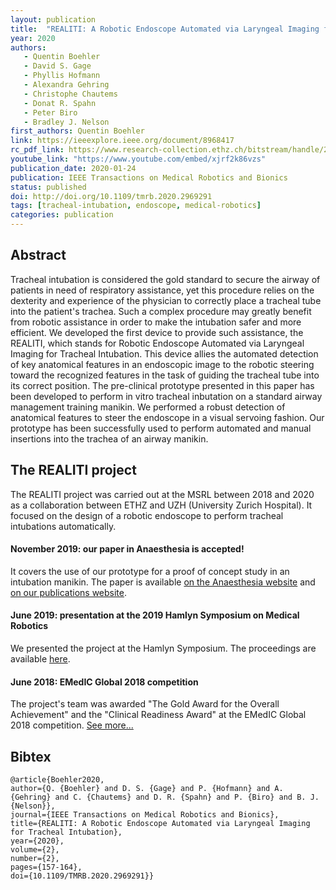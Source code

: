 ```yaml
---
layout: publication
title:  "REALITI: A Robotic Endoscope Automated via Laryngeal Imaging for Tracheal Intubation"
year: 2020
authors: 
   - Quentin Boehler
   - David S. Gage
   - Phyllis Hofmann
   - Alexandra Gehring
   - Christophe Chautems
   - Donat R. Spahn
   - Peter Biro
   - Bradley J. Nelson
first_authors: Quentin Boehler
link: https://ieeexplore.ieee.org/document/8968417
rc_pdf_link: https://www.research-collection.ethz.ch/bitstream/handle/20.500.11850/417700/REALITI_TMRB_final.pdf
youtube_link: "https://www.youtube.com/embed/xjrf2k86vzs"
publication_date: 2020-01-24
publication: IEEE Transactions on Medical Robotics and Bionics
status: published
doi: http://doi.org/10.1109/tmrb.2020.2969291
tags: [tracheal-intubation, endoscope, medical-robotics]
categories: publication
---
```


## Abstract ##
Tracheal intubation is considered the gold standard to secure the airway of patients in need of respiratory assistance, yet this procedure relies on the dexterity and experience of the physician to correctly place a tracheal tube into the patient's trachea. Such a complex procedure may greatly benefit from robotic assistance in order to make the intubation safer and more efficient. We developed the first device to provide such assistance, the REALITI, which stands for Robotic Endoscope Automated via Laryngeal Imaging for Tracheal Intubation. This device allies the automated detection of key anatomical features in an endoscopic image to the robotic steering toward the recognized features in the task of guiding the tracheal tube into its correct position. The pre-clinical prototype presented in this paper has been developed to perform in vitro tracheal inbutation on a standard airway management training manikin. We performed a robust detection of anatomical features to steer the endoscope in a visual servoing fashion. Our prototype has been successfully used to perform automated and manual insertions into the trachea of an airway manikin.

## The REALITI project ##
The REALITI project was carried out at the MSRL between 2018 and 2020 as a collaboration between ETHZ and UZH (University Zurich Hospital). It focused on the design of a robotic endoscope to perform tracheal intubations automatically.

#### November 2019: our paper in Anaesthesia is accepted! ####
It covers the use of our prototype for a proof of concept study in an intubation manikin. The paper is available [on the Anaesthesia website](https://associationofanaesthetists-publications.onlinelibrary.wiley.com/doi/full/10.1111/anae.14945) and [on our publications website](2020-01-03-realiti_anaesthesia.html).

#### June 2019: presentation at the 2019 Hamlyn Symposium on Medical Robotics ####
We presented the project at the Hamlyn Symposium. The proceedings are available [here](https://www.research-collection.ethz.ch/bitstream/handle/20.500.11850/393102/2/hamlyn_realiti_final.pdf).

#### June 2018: EMedIC Global 2018 competition ####
The project's team was awarded "The Gold Award for the Overall Achievement" and the "Clinical Readiness Award" at the EMedIC Global 2018 competition. [See more...](https://msrl.ethz.ch/news-and-events/msrl-news/2018/08/gold-award-at-the-emedic-global-competition-for-msrl-team.html)


## Bibtex ##
~~~
@article{Boehler2020,
author={Q. {Boehler} and D. S. {Gage} and P. {Hofmann} and A. {Gehring} and C. {Chautems} and D. R. {Spahn} and P. {Biro} and B. J. {Nelson}},
journal={IEEE Transactions on Medical Robotics and Bionics}, 
title={REALITI: A Robotic Endoscope Automated via Laryngeal Imaging for Tracheal Intubation}, 
year={2020},
volume={2},
number={2},
pages={157-164},
doi={10.1109/TMRB.2020.2969291}}
~~~

